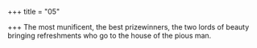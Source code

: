 +++
title = "05"

+++
The most munificent, the best prizewinners, the two lords of beauty  bringing refreshments
who go to the house of the pious man.